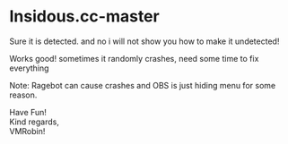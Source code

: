 # Insidous.cc-master

 Sure it is detected. and no i will not show you how to make it undetected! </br>
 
 Works good! sometimes it randomly crashes, need some time to fix everything </br>
 
 Note: Ragebot can cause crashes and OBS is just hiding menu for some reason.</br>

 Have Fun!</br>
 Kind regards,</br>
 VMRobin!
